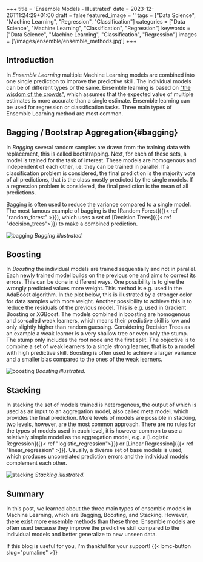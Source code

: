 +++
title = 'Ensemble Models - Illustrated'
date = 2023-12-26T11:24:29+01:00
draft = false
featured_image = ''
tags = ["Data Science", "Machine Learning", "Regression", "Classification"]
categories = ["Data Science", "Machine Learning", "Classification", "Regression"]
keywords = ["Data Science", "Machine Learning", "Classification", "Regression"]
images = ['/images/ensemble/ensemble_methods.jpg']
+++

## Introduction

In *Ensemble Learning* multiple Machine Learning models are combined into one single prediction to improve the predictive skill. The individual models can be of different types or the same. Ensemble learning is based on ["the wisdom of the crowds"](https://en.wikipedia.org/wiki/The_Wisdom_of_Crowds), which assumes that the expected value of multiple estimates is more accurate than a single estimate. Ensemble learning can be used for regression or classification tasks. Three main types of Ensemble Learning method are most common.

## Bagging / Bootstrap Aggregation{#bagging}

In *Bagging* several random samples are drawn from the training data with replacement, this is called bootstrapping. Next, for each of these sets, a model is trained for the task of interest. These models are homogenous and independent of each other, i.e. they can be trained in parallel. If a classification problem is considered, the final prediction is the majority vote of all predictions, that is the class mostly predicted by the single models. If a regression problem is considered, the final prediction is the mean of all predictions.

Bagging is often used to reduce the variance compared to a single model. The most famous example of bagging is the [Random Forest]({{< ref "random_forest" >}}), which uses a set of [Decision Trees]({{< ref "decision_trees">}}) to make a combined prediction. 

![bagging](/images/ensemble/bagging.png)
*Bagging illustrated.*

## Boosting

In *Boosting* the individual models are trained sequentially and not in parallel. Each newly trained model builds on the previous one and aims to correct its errors. This can be done in different ways. One possibility is to give the wrongly predicted values more weight. This method is e.g. used in the AdaBoost algorithm. In the plot below, this is illustrated by a stronger color for data samples with more weight. Another possibility to achieve this is to reduce the residuals of the previous model. This is e.g. used in Gradient Boosting or XGBoost. The models combined in boosting are homogenous and so-called weak learners, which means their predictive skill is low and only slightly higher than random guessing. Considering Decision Trees as an example a weak learner is a very shallow tree or even only the stump. The stump only includes the root node and the first split. The objective is to combine a set of weak learners to a single strong learner, that is to a model with high predictive skill. Boosting is often used to achieve a larger variance and a smaller bias compared to the ones of the weak learners.

![boosting](/images/ensemble/boosting.png)
*Boosting illustrated.*


## Stacking

In stacking the set of models trained is heterogenous, the output of which is used as an input to an aggregation model, also called meta model, which provides the final prediction. More levels of models are possible in stacking, two levels, however, are the most common approach. There are no rules for the types of models used in each level, it is however common to use a relatively simple model as the aggregation model, e.g. a [Logistic Regression]({{< ref "logistic_regression">}}) or [Linear Regression]({{< ref "linear_regression" >}}). Usually, a diverse set of base models is used, which produces uncorrelated prediction errors and the individual models complement each other. 

![stacking](/images/ensemble/stacking.png)
*Stacking illustrated.*

## Summary

In this post, we learned about the three main types of ensemble models in Machine Learning, which are Bagging, Boosting, and Stacking. However, there exist more ensemble methods than these three. Ensemble models are often used because they improve the predictive skill compared to the individual models and better generalize to new unseen data.

If this blog is useful for you, I'm thankful for your support!
{{< bmc-button slug="pumaline" >}}

